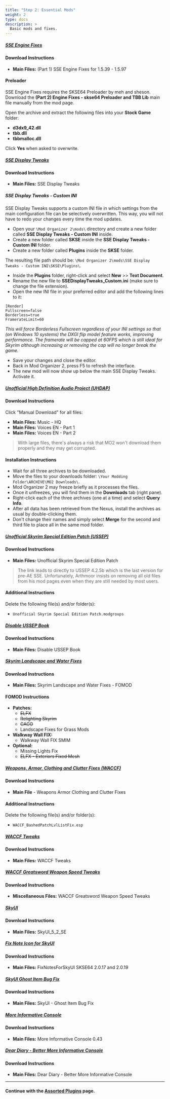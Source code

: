 ```yaml
---
title: "Step 2: Essential Mods"
weight: 2
type: docs
description: >
  Basic mods and fixes.
---
```


##### [SSE Engine Fixes](https://www.nexusmods.com/skyrimspecialedition/mods/17230?tab=files)

#### Download Instructions

- **Main Files:** (Part 1) SSE Engine Fixes for 1.5.39 - 1.5.97

#### Preloader

SSE Engine Fixes requires the SKSE64 Preloader by meh and sheson. Download the **(Part 2) Engine Fixes - skse64 Preloader and TBB Lib** main file manually from the mod page.

Open the archive and extract the following files into your **Stock Game** folder:

- **d3dx9_42.dll**
- **tbb.dll**
- **tbbmalloc.dll**

Click **Yes** when asked to overwrite.

##### [SSE Display Tweaks](https://www.nexusmods.com/skyrimspecialedition/mods/34705?tab=files)

#### Download Instructions

- **Main Files:** SSE Display Tweaks

##### SSE Display Tweaks - Custom INI

SSE Display Tweaks supports a custom INI file in which settings from the main configuration file can be selectively overwritten. This way, you will not have to redo your changes every time the mod updates.

- Open your `\Mod Organizer 2\mods\` directory and create a new folder called **SSE Display Tweaks - Custom INI** inside.
- Create a new folder called **SKSE** inside the **SSE Display Tweaks - Custom INI** folder.
- Create a new folder called **Plugins** inside the **SKSE** folder.

The resulting file path should be: `\Mod Organizer 2\mods\SSE Display Tweaks - Custom INI\SKSE\Plugins\`.

- Inside the **Plugins** folder, right-click and select **New** >> **Text Document**.
- Rename the new file to **SSEDisplayTweaks_Custom.ini** (make sure to change the file extension).
- Open the new INI file in your preferred editor and add the following lines to it:

```
[Render]
Fullscreen=false
Borderless=true
FramerateLimit=60
```

*This will force Borderless Fullscreen regardless of your INI settings so that (on Windows 10 systems) the DXGI flip model feature works, improving performance. The framerate will be capped at 60FPS which is still ideal for Skyrim although increasing or removing the cap will no longer break the game.*

- Save your changes and close the editor.
- Back in Mod Organizer 2, press F5 to refresh the interface.
- The new mod will now show up below the main SSE Display Tweaks. Activate it.

##### [Unofficial High Definition Audio Project (UHDAP)](https://www.nexusmods.com/skyrimspecialedition/mods/18115?tab=files)

#### Download Instructions

Click "Manual Download" for all files:

- **Main Files:** Music - HQ 
- **Main Files:** Voices EN - Part 1
- **Main Files:** Voices EN - Part 2

> With large files, there's always a risk that MO2 won't download them properly and they may get corrupted.

#### Installation Instructions

- Wait for all three archives to be downloaded.
- Move the files to your downloads folder: `\Your Modding Folder\ARCHIVE\MO2 Downloads\`.
- Mod Organizer 2 may freeze briefly as it processes the files.
- Once it unfreezes, you will find them in the **Downloads** tab (right pane).
- Right-click each of the three archives (one at a time) and select **Query Info**.
- After all data has been retrieved from the Nexus, install the archives as usual by double-clicking them.
- Don't change their names and simply select **Merge** for the second and third file to place all in the same mod folder.

##### [Unofficial Skyrim Special Edition Patch (USSEP)](https://www.nexusmods.com/skyrimspecialedition/mods/266?tab=files&file_id=209150)

#### Download Instructions

- **Main Files:** Unofficial Skyrim Special Edition Patch

> The link leads to directly to USSEP 4.2.5b which is the last version for pre-AE SSE. Unfortunately, Arthmoor insists on removing all old files from his mod pages even when they are still needed by most users.

#### Additional Instructions

Delete the following file(s) and/or folder(s):

- `Unofficial Skyrim Special Edition Patch.modgroups`

##### [Disable USSEP Book](https://www.nexusmods.com/skyrimspecialedition/mods/26092?tab=files)

#### Download Instructions

- **Main Files:** Disable USSEP Book

##### [Skyrim Landscape and Water Fixes](https://www.nexusmods.com/skyrimspecialedition/mods/26138?tab=files)

#### Download Instructions

- **Main Files:** Skyrim Landscape and Water Fixes - FOMOD

#### FOMOD Instructions

- **Patches:**
  - ~~ELFX~~
  - ~~Relighting Skyrim~~
  - ~~CACO~~
  - Landscape Fixes for Grass Mods
- **Walkway Wall FIX:**
  - Walkway Wall FIX SMIM
- **Optional:**
  - Missing Lights Fix
  - ~~ELFX - Exteriors Fixed Mesh~~

##### [Weapons, Armor, Clothing and Clutter Fixes (WACCF)](https://www.nexusmods.com/skyrimspecialedition/mods/18994?tab=files)

#### Download Instructions

- **Main File** - Weapons Armor Clothing and Clutter Fixes

#### Additional Instructions

Delete the following file(s) and/or folder(s):

- `WACCF_BashedPatchLvlListFix.esp`

##### [WACCF Tweaks](https://www.nexusmods.com/skyrimspecialedition/mods/43466?tab=files)

#### Download Instructions

- **Main Files:** WACCF Tweaks

##### [WACCF Greatsword Weapon Speed Tweaks](https://www.nexusmods.com/skyrimspecialedition/mods/50250?tab=files)

#### Download Instructions

- **Miscellaneous Files:** WACCF Greatsword Weapon Speed Tweaks

##### [SkyUI](https://www.nexusmods.com/skyrimspecialedition/mods/12604?tab=files)

#### Download Instructions

- **Main Files:** SkyUI_5_2_SE

##### [Fix Note Icon for SkyUI](https://www.nexusmods.com/skyrimspecialedition/mods/32561/?tab=files)

#### Download Instructions

- **Main Files:** FixNotesForSkyUI SKSE64 2.0.17 and 2.0.19

##### [SkyUI Ghost Item Bug Fix](https://www.nexusmods.com/skyrimspecialedition/mods/49106?tab=files)

#### Download Instructions

- **Main Files:** SkyUI - Ghost Item Bug Fix

##### [More Informative Console](https://www.nexusmods.com/skyrimspecialedition/mods/19250?tab=files)

#### Download Instructions

* **Main Files:** More Informative Console 0.43

##### [Dear Diary - Better More Informative Console](https://www.nexusmods.com/skyrimspecialedition/mods/46437?tab=files)

#### Download Instructions

- **Main Files:** Dear Diary - Better More Informative Console

---

#### Continue with the [Assorted Plugins](/tpf/mod-installation-basics/step-3/) page.